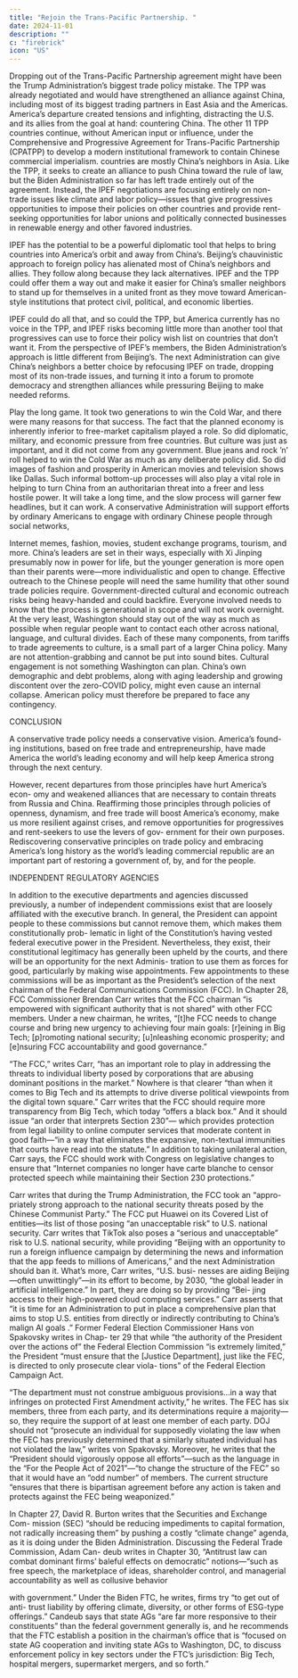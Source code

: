 ```yaml
---
title: "Rejoin the Trans-Pacific Partnership. "
date: 2024-11-01
description: ""
c: "firebrick"
icon: "US"
---
```



Dropping out of the Trans-Pacific Partnership agreement might have been the Trump Administration’s biggest trade policy mistake. The TPP was already negotiated and would have strengthened an alliance against China, including most of its biggest trading partners in East Asia and the Americas. America’s departure created tensions and infighting, distracting the U.S. and its allies from the goal at hand: countering China. The other 11 TPP countries continue, without American input or influence, under the Comprehensive and Progressive Agreement for Trans-Pacific Partnership (CPATPP) to develop a modern institutional framework to contain Chinese commercial imperialism. countries are mostly China’s neighbors in Asia. Like the TPP, it seeks to create an alliance to push China toward the rule of law, but the Biden Administration so far has left trade entirely out of the agreement. Instead, the IPEF negotiations are focusing entirely on non-trade issues like climate and labor policy—issues that give progressives opportunities to impose their policies on other countries and provide rent-seeking opportunities for labor unions and politically connected businesses in renewable energy and other favored industries.

IPEF has the potential to be a powerful diplomatic tool that helps to bring
countries into America’s orbit and away from China’s. Beijing’s chauvinistic
approach to foreign policy has alienated most of China’s neighbors and
allies. They follow along because they lack alternatives. IPEF and the TPP
could offer them a way out and make it easier for China’s smaller neighbors
to stand up for themselves in a united front as they move toward American-
style institutions that protect civil, political, and economic liberties.

IPEF could do all that, and so could the TPP, but America currently has
no voice in the TPP, and IPEF risks becoming little more than another
tool that progressives can use to force their policy wish list on countries
that don’t want it. From the perspective of IPEF’s members, the Biden
Administration’s approach is little different from Beijing’s. The next
Administration can give China’s neighbors a better choice by refocusing
IPEF on trade, dropping most of its non-trade issues, and turning it into a
forum to promote democracy and strengthen alliances while pressuring
Beijing to make needed reforms.

Play the long game. It took two generations to win the Cold War, and
there were many reasons for that success. The fact that the planned
economy is inherently inferior to free-market capitalism played a role. So
did diplomatic, military, and economic pressure from free countries. But
culture was just as important, and it did not come from any government.
Blue jeans and rock ’n’ roll helped to win the Cold War as much as any
deliberate policy did. So did images of fashion and prosperity in American
movies and television shows like Dallas.
Such informal bottom-up processes will also play a vital role in helping to
turn China from an authoritarian threat into a freer and less hostile power.
It will take a long time, and the slow process will garner few headlines, but
it can work. A conservative Administration will support efforts by ordinary
Americans to engage with ordinary Chinese people through social networks,

Internet memes, fashion, movies, student exchange programs, tourism,
and more. China’s leaders are set in their ways, especially with Xi Jinping
presumably now in power for life, but the younger generation is more open
than their parents were—more individualistic and open to change.
Effective outreach to the Chinese people will need the same humility that
other sound trade policies require. Government-directed cultural and
economic outreach risks being heavy-handed and could backfire. Everyone
involved needs to know that the process is generational in scope and will
not work overnight. At the very least, Washington should stay out of the way
as much as possible when regular people want to contact each other across
national, language, and cultural divides.
Each of these many components, from tariffs to trade agreements to culture,
is a small part of a larger China policy. Many are not attention-grabbing
and cannot be put into sound bites. Cultural engagement is not something
Washington can plan. China’s own demographic and debt problems, along
with aging leadership and growing discontent over the zero-COVID policy,
might even cause an internal collapse. American policy must therefore be
prepared to face any contingency.

CONCLUSION

A conservative trade policy needs a conservative vision. America’s found-
ing institutions, based on free trade and entrepreneurship, have made America
the world’s leading economy and will help keep America strong through the
next century.

However, recent departures from those principles have hurt America’s econ-
omy and weakened alliances that are necessary to contain threats from Russia and
China. Reaffirming those principles through policies of openness, dynamism, and
free trade will boost America’s economy, make us more resilient against crises, and
remove opportunities for progressives and rent-seekers to use the levers of gov-
ernment for their own purposes. Rediscovering conservative principles on trade
policy and embracing America’s long history as the world’s leading commercial
republic are an important part of restoring a government of, by, and for the people.





INDEPENDENT
REGULATORY
AGENCIES

In addition to the executive departments and agencies discussed previously,
a number of independent commissions exist that are loosely affiliated with
the executive branch. In general, the President can appoint people to these
commissions but cannot remove them, which makes them constitutionally prob-
lematic in light of the Constitution’s having vested federal executive power in the
President. Nevertheless, they exist, their constitutional legitimacy has generally
been upheld by the courts, and there will be an opportunity for the next Adminis-
tration to use them as forces for good, particularly by making wise appointments.
Few appointments to these commissions will be as important as the President’s
selection of the next chairman of the Federal Communications Commission (FCC).
In Chapter 28, FCC Commissioner Brendan Carr writes that the FCC chairman “is
empowered with significant authority that is not shared” with other FCC members.
Under a new chairman, he writes, “[t]he FCC needs to change course and bring new
urgency to achieving four main goals: [r]eining in Big Tech; [p]romoting national
security; [u]nleashing economic prosperity; and [e]nsuring FCC accountability
and good governance.”

“The FCC,” writes Carr, “has an important role to play in addressing the threats
to individual liberty posed by corporations that are abusing dominant positions
in the market.” Nowhere is that clearer “than when it comes to Big Tech and its
attempts to drive diverse political viewpoints from the digital town square.” Carr
writes that the FCC should require more transparency from Big Tech, which today
“offers a black box.” And it should issue “an order that interprets Section 230”—
which provides protection from legal liability to online computer services that moderate content in good faith—“in a way that eliminates the expansive, non-textual immunities that courts have read into the statute.” In addition to taking
unilateral action, Carr says, the FCC should work with Congress on legislative
changes to ensure that “Internet companies no longer have carte blanche to censor
protected speech while maintaining their Section 230 protections.”

Carr writes that during the Trump Administration, the FCC took an “appro-
priately strong approach to the national security threats posed by the Chinese
Communist Party.” The FCC put Huawei on its Covered List of entities—its list
of those posing “an unacceptable risk” to U.S. national security. Carr writes that
TikTok also poses a “serious and unacceptable” risk to U.S. national security, while
providing “Beijing with an opportunity to run a foreign influence campaign by
determining the news and information that the app feeds to millions of Americans,”
and the next Administration should ban it. What’s more, Carr writes, “U.S. busi-
nesses are aiding Beijing—often unwittingly”—in its effort to become, by 2030, “the
global leader in artificial intelligence.” In part, they are doing so by providing “Bei-
jing access to their high-powered cloud computing services.” Carr asserts that “it is
time for an Administration to put in place a comprehensive plan that aims to stop
U.S. entities from directly or indirectly contributing to China’s malign AI goals .”
Former Federal Election Commissioner Hans von Spakovsky writes in Chap-
ter 29 that while “the authority of the President over the actions of” the Federal
Election Commission “is extremely limited,” the President “must ensure that the
[Justice Department], just like the FEC, is directed to only prosecute clear viola-
tions” of the Federal Election Campaign Act. 

“The department must not construe
ambiguous provisions...in a way that infringes on protected First Amendment
activity,” he writes. The FEC has six members, three from each party, and its
determinations require a majority—so, they require the support of at least one
member of each party. DOJ should not “prosecute an individual for supposedly
violating the law when the FEC has previously determined that a similarly situated
individual has not violated the law,” writes von Spakovsky. Moreover, he writes
that the “President should vigorously oppose all efforts”—such as the language
in the “For the People Act of 2021”—“to change the structure of the FEC” so that
it would have an “odd number” of members. The current structure “ensures that
there is bipartisan agreement before any action is taken and protects against the
FEC being weaponized.”

In Chapter 27, David R. Burton writes that the Securities and Exchange Com-
mission (SEC) “should be reducing impediments to capital formation, not radically
increasing them” by pushing a costly “climate change” agenda, as it is doing under
the Biden Administration. Discussing the Federal Trade Commission, Adam Can-
deub writes in Chapter 30, “Antitrust law can combat dominant firms’ baleful
effects on democratic” notions—“such as free speech, the marketplace of ideas,
shareholder control, and managerial accountability as well as collusive behavior

with government.” Under the Biden FTC, he writes, firms try “to get out of anti-
trust liability by offering climate, diversity, or other forms of ESG-type offerings.”
Candeub says that state AGs “are far more responsive to their constituents” than
the federal government generally is, and he recommends that the FTC establish
a position in the chairman’s office that is “focused on state AG cooperation and
inviting state AGs to Washington, DC, to discuss enforcement policy in key sectors
under the FTC’s jurisdiction: Big Tech, hospital mergers, supermarket mergers,
and so forth.”
